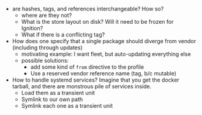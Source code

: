 * are hashes, tags, and references interchangeable? How so?
	* where are they not?
	* What is the store layout on disk? Will it need to be frozen for Ignition?
	* What if there is a conflicting tag?
* How does one specify that a single package should diverge from vendor (including through updates)
	* motivating example: I want fleet, but auto-updating everything else
	* possible solutions:
		* add some kind of `from` directive to the profile
		* Use a reserved vendor reference name (tag, b/c mutable)
* How to handle systemd services?
	Imagine that you get the docker tarball, and there are monstrous pile of services inside.
	* Load them as a transient unit
	* Symlink to our own path
	* Symlink each one as a transient unit
